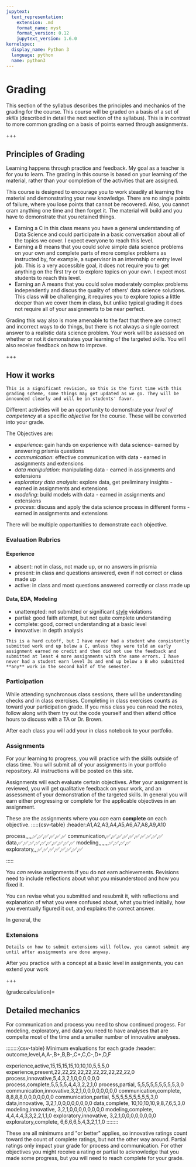```yaml
---
jupytext:
  text_representation:
    extension: .md
    format_name: myst
    format_version: 0.12
    jupytext_version: 1.6.0
kernelspec:
  display_name: Python 3
  language: python
  name: python3
---
```


# Grading

This section of the syllabus describes the principles and mechanics of the grading for the course.
This course will be graded on a basis of a set of *skills* (described in detail the next section of the syllabus). This is in contrast to more common grading on a basis of points earned through assignments.

+++

## Principles of Grading

Learning happens through practice and feedback. My goal as a teacher is for you to learn. The grading in this course is based on your learning of the material, rather than your completion of the activities that are assigned.


This course is designed to encourage you to work steadily at learning the material and demonstrating your new knowledge. There are no single points of failure, where you lose points that cannot be recovered. Also, you cannot cram anything one time and then forget it. The material will build and you have to demonstrate that you retained things.

- Earning a C in this class means you have a general understanding of Data Science and could participate in a basic conversation about all of the topics we cover. I expect everyone to reach this level.
- Earning a B means that you could solve simple data science problems on your own and complete parts of more complex problems as instructed by, for example, a supervisor in an internship or entry level job. This is a very accessible goal, it does not require you to get anything on the first try or to explore topics on your own. I expect most students to reach this level.
- Earning an A means that you could solve moderately complex problems independently and discus the quality of others' data science solutions. This class will be challenging, it requires you to explore topics a little deeper than we cover them in class, but unlike typical grading it does not require all of your assignments to be near perfect.
<!-- Earning an A  -->



Grading this way also is more amenable to the fact that there are correct and incorrect ways to do things, but there is not always a single correct answer to a realistic data science problem. Your work will be assessed on whether or not it demonstrates your learning of the targeted skills. You will also receive feedback on how to improve.

+++

## How it works

```{warning}
This is a significant revision, so this is the first time with this grading scheme, some things may get updated as we go. They will be announced clearly and will be in students' favor.  
```

Different activities will be an opportunity to demonstrate your *level of competency* at a specific *objective* for the course. These will be converted into your grade. 


The Objectives are:
- *experience*: gain hands on experience with data science- earned by answering prismia questions
- *communication*: effective communication with data - earned in assignments and extensions
- *data manipulation*: manipulating data - earned in assignments and extensions
- *exploratory data analysis*: explore data, get preliminary insights - earned in assignments and extensions
- *modeling*: build models with data - earned in assignments and extensions
- *process*: discuss and apply the data science process in different forms  - earned in assignments and extensions


There will be multiple opportunities to demonstrate each objective. 

### Evaluation Rubrics

#### Experience 

- absent: not in class, not made up, or no answers in prismia
- present: in class and questions answered, even if not correct or class made up
- active: in class and most questions answered correctly or class made up

#### Data, EDA, Modeling

- unattempted: not submitted or significant [style](#style:hard) violations
- partial: good faith attempt, but not quite complete understanding
- complete: good, correct understanding at a basic level
- innovative: in depth analysis 




```{margin}
This is a hard cutoff, but I have never had a student who consistently submitted work end up below a C, unless they were told an early assignment earned no credit and then did not use the feedback and submitted at least 4 more assignments with the same errors. I have never had a student earn level 3s and end up below a B who submitted **any** work in the second half of the semester.  

```

### Participation

While attending synchronous class sessions, there will be understanding checks and in class exercises.
Completing in class exercises counts as toward your participation grade. If you miss class you can read the notes, follow along with them try out the code yourself and then attend office hours to discuss with a TA or Dr. Brown. 

After each class you will add your in class notebook to your portfolio. 

### Assignments

For your learning to progress, you will practice with the skills outside of class time. You will submit all of your assignments in your portfolio repository.  All instructions will be posted on this site. 
<!-- 
````{margin}
```{warning}
If you will skip an assignment, please accept the GitHub assignment and then close the Feedback pull request with a comment. This way we can make sure that you have support you need.
```
```` 
-->

Assignments will each evaluate certain objectives. After your assignment is reviewed, you will get qualitative feedback on your work, and an assessment of your demonstration of the targeted skills. In general you will earn either progressing or complete for the applicable objectives in an assignment.  

These are the assignments where you *can* earn **complete** on each objective. 
:::::{csv-table}
:header:A1,A2,A3,A4,A5,A6,A7,A8,A9,A10

process,,,,,✅,✅,✅,✅,✅,✅
communication,✅,✅,✅,✅,✅,✅,✅,✅,✅,✅
data,✅,✅,✅,✅,✅,✅,✅,✅,✅,✅
modeling,,,,,,,✅,✅,✅,✅
exploratory,,,✅,✅,✅,✅,✅,✅,✅,✅

:::::

You *can* revise assignments if you do not earn achievements. Revisions need to include reflections about what you misunderstood and how you fixed it. 

You can revise what you submitted and resubmit it, with reflections and explanation of what you were confused about, what you tried initially, how you eventually figured it out, and explains the correct answer. 

In general, the 

### Extensions

```{warning}
Details on how to submit extensions will follow, you cannot submit any until after assignments are done anyway. 
```

After you practice with a concept at a basic level in assignments, you can extend your work 

+++

(grade:calculation)=
## Detailed mechanics


For communication and process you need to show continued progess. For modeling, exploratory, and data you need to have analyses that are compelte most of the time and a smaller number of innovative analyses.  

::::::::{csv-table} Minimum evaluations for each grade
:header: outcome,level,A,A-,B+,B,B-,C+,C,C-,D+,D,F

experience,active,15,15,15,15,10,10,10,5,5,5,0
experience,present,22,22,22,22,22,22,22,22,22,22,0
process,innovative,5,4,3,2,1,0,0,0,0,0,0
process,complete,5,5,5,5,4,4,3,2,2,1,0
process,partial,         5,5,5,5,5,5,5,5,5,3,0
communication,innovative,3,2,1,0,0,0,0,0,0,0,0
communication,complete,  8,8,8,8,0,0,0,0,0,0,0
communication,partial,  5,5,5,5,5,5,5,5,5,3,0
data,innovative,         3,2,1,0,0,0,0,0,0,0,0
data,complete,       10,10,10,10,9,8,7,6,5,3,0
modeling,innovative,     3,2,1,0,0,0,0,0,0,0,0
modeling,complete,       4,4,4,4,3,3,2,2,1,1,0
exploratory,innovative,  3,2,1,0,0,0,0,0,0,0,0
exploratory,complete,    6,6,6,6,5,4,3,2,1,1,0
::::::::

These are all minimums and "or better" applies, so innovative ratings count toward the count of complete ratings, but not the other way around.  Partial ratings only impact your grade for process and communication. For other objectives you might receive a rating or partial to acknowledge that you made some progress, but you will need to reach complete for your grade.  





